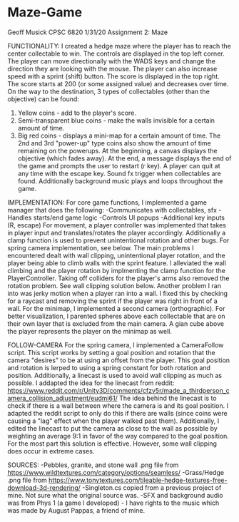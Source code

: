 # Maze-Game
Geoff Musick
CPSC 6820
1/31/20
Assignment 2: Maze

FUNCTIONALITY:
I created a hedge maze where the player has to reach the center collectable to win. The controls are displayed
in the top left corner. The player can move directionally with the WADS keys and change the direction they are
looking with the mouse. The player can also increase speed with a sprint (shift) button.
The score is displayed in the top right. The score starts at 200 (or some assigned value) and decreases over time. 
On the way to the destination, 3 types of collectables (other than the objective) can be found:
1) Yellow coins - add to the player's score.
2) Semi-transparent blue coins - make the walls invisible for a certain amount of time.
3) Big red coins - displays a mini-map for a certain amount of time.
The 2nd and 3rd "power-up" type coins also show the amount of time remaining on the powerups. At the beginning,
a canvas displays the objective (which fades away). At the end, a message displays the end of the game and prompts
the user to restart (r key). A player can quit at any time with the escape key. Sound fx trigger when collectables
are found. Additionally background music plays and loops throughout the game. 


IMPLEMENTATION:
For core game functions, I implemented a game manager that does the following:
-Communicates with collectables, sfx
-Handles starts/end game logic
-Controls UI popups
-Additional key inputs (R, escape)
For movement, a player controller was implemented that takes in player input and translates/rotates the player
accordingly. Additionally a clamp function is used to prevent unintentional rotation and other bugs.
For spring camera implementation, see below. 
The main problems I encountered dealt with wall clipping, unintentional player rotation, and the player being 
able to climb walls with the sprint feature. I alleviated the wall climbing and the player rotation by 
implmenting the clamp function for the PlayerController. Taking off colliders for the player's arms also
removed the rotation problem. See wall clipping solution below. 
Another problem I ran into was jerky motion when a player ran into a wall. I fixed this by checking for a 
raycast and removing the sprint if the player was right in front of a wall. 
For the minimap, I implemented a second camera (orthographic). For better visualization, I parented spheres
above each collectable that are on their own layer that is excluded from the main camera. A gian cube
above the player represents the player on the minimap as well. 



FOLLOW-CAMERA
For the spring camera, I implemented a CameraFollow script. This script works by setting a goal position and
rotation that the camera "desires" to be at using an offset from the player. This goal position and rotation
is lerped to using a spring constant for both rotation and position. Additionally, a linecast is used to avoid
wall clipping as much as possible. I addapted the idea for the linecast from reddit: 
https://www.reddit.com/r/Unity3D/comments/cfzv5r/made_a_thirdperson_camera_collision_adjustment/eudmi61/
The idea behind the linecast is to check if there is a wall between where the camera is and its goal position.
I adapted the reddit script to only do this if there are walls (since coins were causing a "lag" effect when
the player walked past them). Additionally, I edited the linecast to put the camera as close to the wall as 
possible by weighting an average 9:1 in favor of the way compared to the goal position. For the most part
this solution is effective. However, some wall clipping does occur in extreme cases. 



SOURCES:
-Pebbles, granite, and stone wall .png file from https://www.wildtextures.com/category/options/seamless/
-Grass/Hedge .png file from https://www.tonytextures.com/tileable-hedge-textures-free-download-3d-rendering/
-Singleton.cs copied from a previous project of mine. Not sure what the original source was. 
-SFX and background audio was from Phys 1 (a game I developed) - I have rights to the music which was made
by August Pappas, a friend of mine. 
